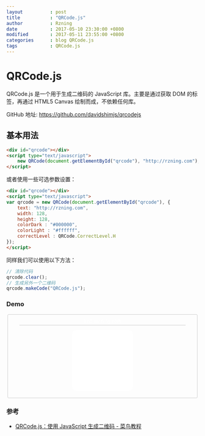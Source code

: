 ```yaml
---
layout          : post
title           : "QRCode.js"
author          : Rzning
date            : 2017-05-10 23:30:00 +0800
modified        : 2017-05-11 23:55:00 +0800
categories      : blog QRCode.js
tags            : QRCode.js
---
```


QRCode.js
=========

QRCode.js 是一个用于生成二维码的 JavaScript 库。主要是通过获取 DOM 的标签，再通过 HTML5 Canvas 绘制而成，不依赖任何库。

GitHub 地址: <https://github.com/davidshimjs/qrcodejs>

## 基本用法

```html
<div id="qrcode"></div>
<script type="text/javascript">
    new QRCode(document.getElementById("qrcode"), "http://rzning.com");
</script>
```

或者使用一些可选参数设置：

```html
<div id="qrcode"></div>
<script type="text/javascript">
var qrcode = new QRCode(document.getElementById("qrcode"), {
	text: "http://rzning.com",
	width: 128,
	height: 128,
	colorDark : "#000000",
	colorLight : "#ffffff",
	correctLevel : QRCode.CorrectLevel.H
});
</script>
```

同样我们可以使用以下方法：

```js
// 清除代码
qrcode.clear();
// 生成另外一个二维码
qrcode.makeCode("QRCode.js");
```

### Demo

<div id="qrcode-demo">
	<style>
		#qrcode-demo {
			margin:3px; padding:6px;
			border:1px solid #ccc;
			border-radius: 3px;
		}
		#qrcode-input {
			display:block; margin:auto;
			padding:3px 6px; width:90%;
			background-color:transparent; color:#fff;
			border:0px; border-bottom:1px solid #ccc;
			text-align:center;
		}
		#qrcode-input:hover {
			border-bottom: 1px solid #9ff;
			color: #9ff;
		}
		#qrcode-input:focus {
			border-bottom: 1px solid #9ff;
			outline:none;
		}
		#qrcode-code {
			padding:16px; margin:12px auto;
			width:128px; height:128px;
			background-color:#fff;
			border-radius:12px;
		}
	</style>
	<input id="qrcode-input" type="text" value="http://rzning.com" placeholder="输入文本信息"/>
	<div id="qrcode-code"></div>
	<script src="http://static.runoob.com/assets/qrcode/qrcode.min.js"></script>
	<script>
		window.addEventListener('load', function() {
			var codeNode = document.getElementById('qrcode-code');
			var qrcode = new QRCode(codeNode, {
				text: 'http://rzning.com',
				width: 128, height: 128,
				colorDark: '#000', colorLight: '#fff',
				correctLevel : QRCode.CorrectLevel.H
			});
			var inputNode = document.getElementById('qrcode-input');
			function makeCode() {
				var value = inputNode.value;
				if(value === '') {
					codeNode.style.display = "none";
				}
				else {
					codeNode.style.display = "block";
					qrcode.makeCode(inputNode.value);
				}
			}
			inputNode.addEventListener('blur', makeCode, false);
			inputNode.addEventListener('keydown', function (e) {
				if(e.keyCode == 13) {
					makeCode();
				}
			}, false);
		}, false);
	</script>
</div>



### 参考

- [QRCode.js：使用 JavaScript 生成二维码 - 菜鸟教程](http://www.runoob.com/w3cnote/javascript-qrcodejs-library.html)
